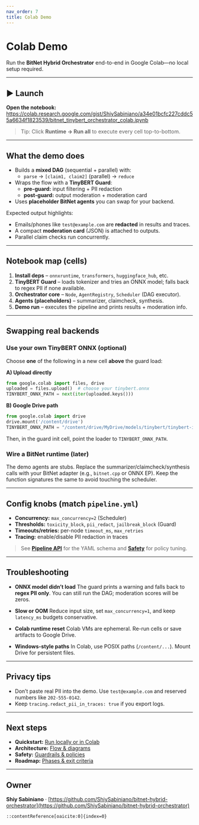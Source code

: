 ```yaml
---
nav_order: 7
title: Colab Demo
---
```


# Colab Demo

Run the **BitNet Hybrid Orchestrator** end-to-end in Google Colab—no local setup required.

---

## ▶ Launch

**Open the notebook:**  
<https://colab.research.google.com/gist/ShiySabiniano/a34e01bcfc227cddc55a6634f1823539/bitnet_tinybert_orchestrator_colab.ipynb>

> Tip: Click **Runtime → Run all** to execute every cell top-to-bottom.

---

## What the demo does

- Builds a **mixed DAG** (sequential + parallel) with:
  - `parse` → `[claim1, claim2]` (parallel) → `reduce`
- Wraps the flow with a **TinyBERT Guard**:
  - **pre-guard:** input filtering + PII redaction
  - **post-guard:** output moderation + moderation card
- Uses **placeholder BitNet agents** you can swap for your backend.

Expected output highlights:
- Emails/phones like `test@example.com` are **redacted** in results and traces.
- A compact **moderation card** (JSON) is attached to outputs.
- Parallel claim checks run concurrently.

---

## Notebook map (cells)

1. **Install deps** – `onnxruntime`, `transformers`, `huggingface_hub`, etc.  
2. **TinyBERT Guard** – loads tokenizer and tries an ONNX model; falls back to regex PII if none available.  
3. **Orchestrator core** – `Node`, `AgentRegistry`, `Scheduler` (DAG executor).  
4. **Agents (placeholders)** – summarizer, claimcheck, synthesis.  
5. **Demo run** – executes the pipeline and prints results + moderation info.

---

## Swapping real backends

### Use your own TinyBERT ONNX (optional)
Choose **one** of the following in a new cell **above** the guard load:

**A) Upload directly**
```python
from google.colab import files, drive
uploaded = files.upload()  # choose your tinybert.onnx
TINYBERT_ONNX_PATH = next(iter(uploaded.keys()))
````

**B) Google Drive path**

```python
from google.colab import drive
drive.mount('/content/drive')
TINYBERT_ONNX_PATH = "/content/drive/MyDrive/models/tinybert/tinybert-int8.onnx"
```

Then, in the guard init cell, point the loader to `TINYBERT_ONNX_PATH`.

### Wire a BitNet runtime (later)

The demo agents are stubs. Replace the summarizer/claimcheck/synthesis calls with your BitNet adapter (e.g., `bitnet.cpp` or ONNX EP). Keep the function signatures the same to avoid touching the scheduler.

---

## Config knobs (match `pipeline.yml`)

* **Concurrency:** `max_concurrency=2` (Scheduler)
* **Thresholds:** `toxicity_block`, `pii_redact`, `jailbreak_block` (Guard)
* **Timeouts/retries:** per-node `timeout_ms`, `max_retries`
* **Tracing:** enable/disable PII redaction in traces

> See **[Pipeline API](./api.md)** for the YAML schema and **[Safety](./safety.md)** for policy tuning.

---

## Troubleshooting

* **ONNX model didn’t load**
  The guard prints a warning and falls back to **regex PII only**. You can still run the DAG; moderation scores will be zeros.

* **Slow or OOM**
  Reduce input size, set `max_concurrency=1`, and keep `latency_ms` budgets conservative.

* **Colab runtime reset**
  Colab VMs are ephemeral. Re-run cells or save artifacts to Google Drive.

* **Windows-style paths**
  In Colab, use POSIX paths (`/content/...`). Mount Drive for persistent files.

---

## Privacy tips

* Don’t paste real PII into the demo. Use `test@example.com` and reserved numbers like `202-555-0142`.
* Keep `tracing.redact_pii_in_traces: true` if you export logs.

---

## Next steps

* **Quickstart:** [Run locally or in Colab](./quickstart.md)
* **Architecture:** [Flow & diagrams](./architecture.md)
* **Safety:** [Guardrails & policies](./safety.md)
* **Roadmap:** [Phases & exit criteria](./roadmap.md)

---

## Owner

**Shiy Sabiniano** · [https://github.com/ShiySabiniano/bitnet-hybrid-orchestrator](https://github.com/ShiySabiniano/bitnet-hybrid-orchestrator)

```
::contentReference[oaicite:0]{index=0}
```
